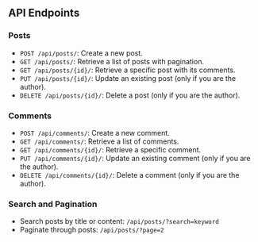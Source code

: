 ## API Endpoints

### Posts
- `POST /api/posts/`: Create a new post.
- `GET /api/posts/`: Retrieve a list of posts with pagination.
- `GET /api/posts/{id}/`: Retrieve a specific post with its comments.
- `PUT /api/posts/{id}/`: Update an existing post (only if you are the author).
- `DELETE /api/posts/{id}/`: Delete a post (only if you are the author).

### Comments
- `POST /api/comments/`: Create a new comment.
- `GET /api/comments/`: Retrieve a list of comments.
- `GET /api/comments/{id}/`: Retrieve a specific comment.
- `PUT /api/comments/{id}/`: Update an existing comment (only if you are the author).
- `DELETE /api/comments/{id}/`: Delete a comment (only if you are the author).

### Search and Pagination
- Search posts by title or content: `/api/posts/?search=keyword`
- Paginate through posts: `/api/posts/?page=2`

